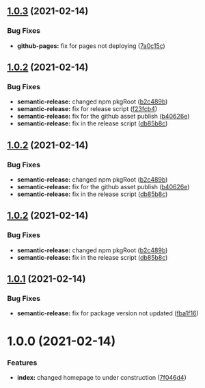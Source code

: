 ## [1.0.3](https://github.com/atshubh/shubh.codes/compare/v1.0.2...v1.0.3) (2021-02-14)


### Bug Fixes

* **github-pages:** fix for pages not deploying ([7a0c15c](https://github.com/atshubh/shubh.codes/commit/7a0c15c0e87061ec6b90bd16cb78e68f8638db56))

## [1.0.2](https://github.com/atshubh/shubh.codes/compare/v1.0.1...v1.0.2) (2021-02-14)


### Bug Fixes

* **semantic-release:** changed npm pkgRoot ([b2c489b](https://github.com/atshubh/shubh.codes/commit/b2c489b9a5fbc7668b04d57d881be53f8cae9129))
* **semantic-release:** fix for release script ([f23fcb4](https://github.com/atshubh/shubh.codes/commit/f23fcb4a7ffd8528c6fe32fa051056187691abca))
* **semantic-release:** fix for the github asset publish ([b40626e](https://github.com/atshubh/shubh.codes/commit/b40626ed4659d4372671021c642db9f26a399cde))
* **semantic-release:** fix in the release script ([db85b8c](https://github.com/atshubh/shubh.codes/commit/db85b8c1ee327145a617f676e657af65f600d2d3))

## [1.0.2](https://github.com/atshubh/shubh.codes/compare/v1.0.1...v1.0.2) (2021-02-14)


### Bug Fixes

* **semantic-release:** changed npm pkgRoot ([b2c489b](https://github.com/atshubh/shubh.codes/commit/b2c489b9a5fbc7668b04d57d881be53f8cae9129))
* **semantic-release:** fix for the github asset publish ([b40626e](https://github.com/atshubh/shubh.codes/commit/b40626ed4659d4372671021c642db9f26a399cde))
* **semantic-release:** fix in the release script ([db85b8c](https://github.com/atshubh/shubh.codes/commit/db85b8c1ee327145a617f676e657af65f600d2d3))

## [1.0.2](https://github.com/atshubh/shubh.codes/compare/v1.0.1...v1.0.2) (2021-02-14)


### Bug Fixes

* **semantic-release:** changed npm pkgRoot ([b2c489b](https://github.com/atshubh/shubh.codes/commit/b2c489b9a5fbc7668b04d57d881be53f8cae9129))
* **semantic-release:** fix in the release script ([db85b8c](https://github.com/atshubh/shubh.codes/commit/db85b8c1ee327145a617f676e657af65f600d2d3))

## [1.0.1](https://github.com/atshubh/shubh.codes/compare/v1.0.0...v1.0.1) (2021-02-14)


### Bug Fixes

* **semantic-release:** fix for package version not updated ([fba1f16](https://github.com/atshubh/shubh.codes/commit/fba1f16f66a1ea1f7552ffb7f3f5666a12728d09))

# 1.0.0 (2021-02-14)


### Features

* **index:** changed homepage to under construction ([7f046d4](https://github.com/atshubh/shubh.codes/commit/7f046d455976a3f3c68c1d17986cc0ec8e6854dc))
